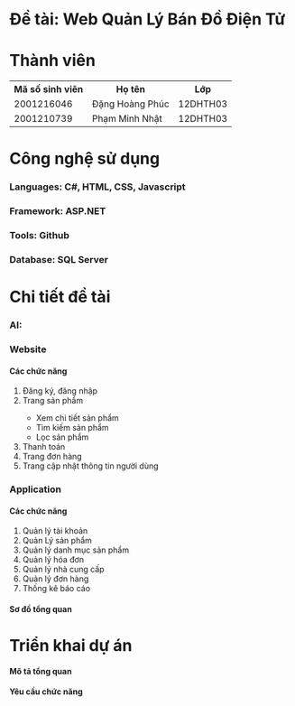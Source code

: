 # Đề tài: Web Quản Lý Bán Đồ Điện Tử

# Thành viên

<div>
  <table>
    <tr>
      <th>Mã số sinh viên</th>
      <th>Họ tên</th>
      <th>Lớp</th>
    </tr>
    <tr>
      <td>2001216046</td>
      <td>Đặng Hoàng Phúc</td>
      <td>12DHTH03</td>
    </tr>
    <tr>
      <td>2001210739</td>
      <td>Phạm Minh Nhật</td>
      <td>12DHTH03</td>
    </tr>
  </table>
</div>

# Công nghệ sử dụng

<h3>Languages: C#, HTML, CSS, Javascript</h3>
<h3>Framework: ASP.NET</h3>
<h3>Tools: Github</h3>
<h3>Database: SQL Server</h3>

# Chi tiết đề tài
<div>
  <h3>AI: </h3>
  <h3>Website</h3>
  <h4>Các chức năng</h4>
  <ol>
    <li>Đăng ký, đăng nhập</li>
    <li>Trang sản phẩm</li>
    <ul>
      <li>Xem chi tiết sản phẩm</li>
      <li>Tìm kiếm sản phẩm</li>
      <li>Lọc sản phẩm</li>
    </ul>
    <li>Thanh toán</li>
    <li>Trang đơn hàng</li>
    <li>Trang cập nhật thông tin người dùng</li>
  </ol>

  <h3>Application</h3>
  <h4>Các chức năng</h4>
  <ol>
    <li>Quản lý tài khoản</li>
    <li>Quản Lý sản phẩm</li>
    <li>Quản lý danh mục sản phẩm</li>
    <li>Quản lý hóa đơn</li>
    <li>Quản lý nhà cung cấp</li>
    <li>Quản lý đơn hàng</li>
    <li>Thống kê báo cáo</li>
  </ol>
  <h4>Sơ đồ tổng quan</h4>
</div>

# Triển khai dự án

<h4>Mô tả tổng quan</h4>
<h4>Yêu cầu chức năng</h4>
